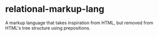 # relational-markup-lang
A markup language that takes inspiration from HTML, but removed from HTML's tree structure using prepositions.
